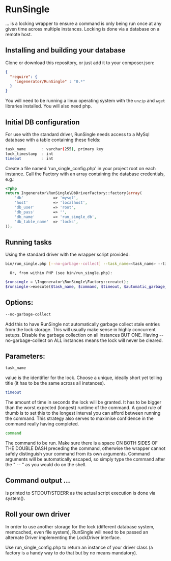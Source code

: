 # RunSingle

... is a locking wrapper to ensure a command is only being run once at any given time
across multiple instances.
Locking is done via a database on a remote host.

## Installing and building your database

Clone or download this repository, or just add it to your composer.json:

```json
{
  "require": {
    "ingenerator/RunSingle" : "0.*"
  }
}
```

You will need to be running a linux operating system with the `unzip` and `wget`
libraries installed. You will also need php.

## Initial DB configuration
For use with the standard driver, RunSingle needs access to a MySql database
with a table containing these fields:

```bash
task_name       : varchar(255), primary key
lock_timestamp  : int
timeout         : int
```

Create a file named 'run_single_config.php' in your project root on each instance.
Call the Factory with an array containing the database credentials, e.g.:

```php
<?php
return Ingenerator\RunSingle\DbDriverFactory::factory(array(
    'db'             => 'mysql',
    'host'           => 'localhost',
    'db_user'        => 'root',
    'db_pass'        => '',
    'db_name'        => 'run_single_db',
    'db_table_name'  => 'locks',
));
```

## Running tasks

  Using the standard driver with the wrapper script provided:
```bash
bin/run_single.php [--no-garbage--collect] --task_name=<task_name> --timeout=<timeout_in_seconds> -- <command>
```

      Or, from within PHP (see bin/run_single.php):
```php
$runsingle = \Ingenerator\RunSingle\Factory::create();
$runsingle->execute($task_name, $command, $timeout, $automatic_garbage_collect);
```

## Options:
```bash
--no-garbage-collect
```
Add this to have RunSingle not automatically garbage collect stale entries
from the lock storage.
This will usually make sense in highly concurrent setups.
Disable the garbage collection on all instances BUT ONE.
Having --no-garbage-collect on ALL instances means the lock will never be cleared.

## Parameters:
```bash
task_name
```
value is the identifier for the lock.
Choose a unique, ideally short yet telling title (it has to be the same across all instances).

```bash
timeout
```
The amount of time in seconds the lock will be granted.
It has to be bigger than the worst expected (longest) runtime of the command.
A good rule of thumb is to set this to the longest interval you can afford between running the command.
This strategy also serves to maximise confidence in the command really having completed.

```bash
command
```
The command to be run. Make sure there is a space ON BOTH SIDES OF THE DOUBLE DASH preceding the command,
otherwise the wrapper cannot safely distinguish your command from its own arguments.
Command arguments will be automatically escaped, so simply type the command after the " -- " as you would do on the shell.

## Command output ...
is printed to STDOUT/STDERR as the actual script execution is done via system().

## Roll your own driver
In order to use another storage for the lock (different database system, memcached,
even file system), RunSingle will need to be passed an alternate Driver
implementing the LockDriver interface.

Use run_single_config.php to return an instance of your driver
class (a factory is a handy way to do that but by no means mandatory).

